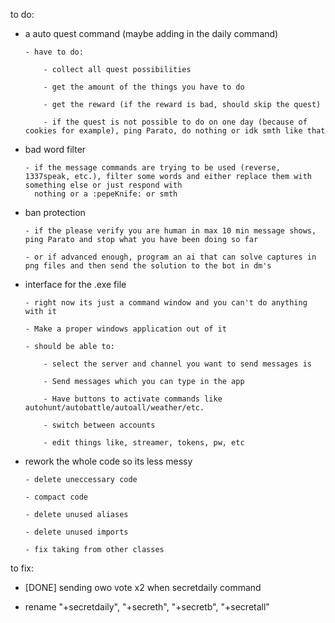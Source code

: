 to do:

- a auto quest command (maybe adding in the daily command)

      - have to do: 
      
          - collect all quest possibilities
          
          - get the amount of the things you have to do
          
          - get the reward (if the reward is bad, should skip the quest)
          
          - if the quest is not possible to do on one day (because of cookies for example), ping Parato, do nothing or idk smth like that

- bad word filter

      - if the message commands are trying to be used (reverse, 1337speak, etc.), filter some words and either replace them with something else or just respond with
        nothing or a :pepeKnife: or smth
        
        
- ban protection

      - if the please verify you are human in max 10 min message shows, ping Parato and stop what you have been doing so far
      
      - or if advanced enough, program an ai that can solve captures in png files and then send the solution to the bot in dm's 
     
     
- interface for the .exe file

      - right now its just a command window and you can't do anything with it
      
      - Make a proper windows application out of it
      
      - should be able to:
      
          - select the server and channel you want to send messages is
          
          - Send messages which you can type in the app
          
          - Have buttons to activate commands like autohunt/autobattle/autoall/weather/etc.
          
          - switch between accounts
          
          - edit things like, streamer, tokens, pw, etc
          
          
- rework the whole code so its less messy

      - delete uneccessary code
      
      - compact code
      
      - delete unused aliases 
      
      - delete unused imports
      
      - fix taking from other classes
          
          
          
to fix:

- [DONE] sending owo vote x2 when secretdaily command

- rename "+secretdaily", "+secreth", "+secretb", "+secretall"
      
                                                                        
